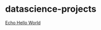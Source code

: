 # datascience-projects


<a href="https://github.com/gnanda1/Shell-Scripting/blob/master/scripts/hello.sh">Echo Hello World</a><br />